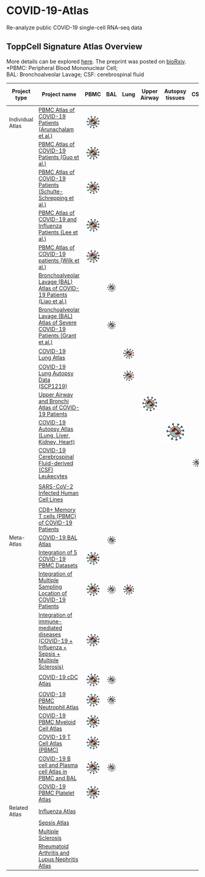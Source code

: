 # COVID-19-Atlas
Re-analyze public COVID-19 single-cell RNA-seq data
## ToppCell Signature Atlas Overview
[logo]: https://github.com/KANG-BIOINFO/COVID-19-Atlas/blob/main/virus2.jpg?raw=true "Logo Title Text 2"

More details can be explored [here](https://toppcell.cchmc.org/biosystems/go/index3/COVID-19%20Atlas). The preprint was posted on [bioRxiv](https://www.biorxiv.org/).
*PBMC: Peripheral Blood Mononuclear Cell;  
BAL: Bronchoalveolar Lavage; 
CSF: cerebrospinal fluid

|Project type | Project name | PBMC | BAL | Lung | Upper Airway | Autopsy tissues | CSF | Infected Cell Line |
|------| ------ | ------ |------| ------| ------| ------| ------| ------| 
|Individual Atlas| [PBMC Atlas of COVID-19 Patients (Arunachalam et al.)](https://toppcell.cchmc.org/biosystems/go/index3/shred/data%20for%20toppcell/covid19%20Atlas/Covid-19_PBMC_Arunachalam_et%20al._Science/Output%20by%20disease%20group%20by%20Cell%20group%20by%20Cell%20class)| ![logo]
|| [PBMC Atlas of COVID-19 Patients (Guo et al.)](https://toppcell.cchmc.org/biosystems/go/index3/shred/data%20for%20toppcell/covid19%20Atlas/Covid-19_PBMC_Guo%20et%20al._Nature%20Communication/Output%20by%20disease%20stage%20by%20Cell%20group%20by%20Cell%20class) | ![logo]
|| [PBMC Atlas of COVID-19 Patients (Schulte-Schrepping et al.)](https://toppcell.cchmc.org/biosystems/go/index3/shred/data%20for%20toppcell/covid19%20Atlas/Covid-19_PBMC_Schulte-Schrepping%20et%20al._Cell/10x_PBMC/Output%20by%20Disease%20condition%20by%20Cell%20group%20by%20Cell%20class) | ![logo]
|| [PBMC Atlas of COVID-19 and Influenza Patients (Lee et al.)](https://toppcell.cchmc.org/biosystems/go/index3/shred/data%20for%20toppcell/covid19%20Atlas/Covid-19_PBMC_Lee%20et%20al._Science%20Immunology/Output%20by%20disease%20group%20by%20Cell%20group%20by%20Cell%20class-3) | ![logo]
|| [PBMC Atlas of COVID-19 patients (Wilk et al.)](https://toppcell.cchmc.org/biosystems/go/index3/shred/data%20for%20toppcell/covid19%20Atlas/Covid-19_PBMC_Wilk%20et%20al._Nature%20Medicine/Output%20by%20Condition%20by%20Lineage%20by%20Cell%20class%20by%20cell%20subclass-6) | ![logo]
|| [Bronchoalveolar Lavage (BAL) Atlas of COVID-19 Patients (Liao et al.)](https://toppcell.cchmc.org/biosystems/go/index3/shred/data%20for%20toppcell/covid19%20Atlas/Covid-19_BAL_Liao%20et%20al._Nature%20Medicine/Output%20by%20Condition%20by%20Lineage%20by%20Cell%20class%20by%20cell%20subclass-9) | | ![logo]|
|| [Bronchoalveolar Lavage (BAL) Atlas of Severe COVID-19 Patients (Grant et al.)](https://toppcell.cchmc.org/biosystems/go/index3/shred/data%20for%20toppcell/airway/covid19-BAL-Chicago/Output%20by%20Condition%20by%20Lineage%20by%20Cell%20class) | | ![logo]|
|| [COVID-19 Lung Atlas](https://toppcell.cchmc.org/biosystems/go/index3/shred/data%20for%20toppcell/covid19%20Atlas/Covid-19_LungBiopsy_Ankit_ScienceTranslationalMedicine/Output%20by%20Sample_group%20by%20Lineage%20by%20Cell%20type-2) | | |![logo]|
|| [COVID-19 Lung Autopsy Data (SCP1219)](https://toppcell.cchmc.org/biosystems/go/index3/shred/data%20for%20toppcell/covid19%20Atlas/Covid-19_Autopsy_Delorey%20et%20al._Nature/lung_SCP1219/Output%20by%20group%20by%20cell_type_main%20by%20cell_type_fine) |||![logo]|
|| [Upper Airway and Bronchi Atlas of COVID-19 Patients](https://toppcell.cchmc.org/biosystems/go/index3/shred/data%20for%20toppcell/covid19%20Atlas/Covid-19_BAL%20and%20Upper%20Airway_Chua%20et%20al._Nature%20Biotechnology/Output%20by%20Severity%20by%20Location%20by%20Lineage%20by%20Cell_class_v2) ||||![logo]|
||[COVID-19 Autopsy Atlas (Lung, Liver, Kidney, Heart)](https://toppcell.cchmc.org/biosystems/go/index3/shred/data%20for%20toppcell/covid19%20Atlas/Covid-19_Autopsy_Delorey%20et%20al._Nature/combined/Output%20by%20disease%20by%20tissue%20by%20celltype)|||||![logo]|
||[COVID-19 Cerebrospinal Fluid-derived (CSF) Leukecytes](https://toppcell.cchmc.org/biosystems/go/index3/shred/data%20for%20toppcell/covid19%20Atlas/Covid-19_CSF_Michael%20et%20al._Immunity/Output%20by%20condition%20by%20Cell_class%20by%20T_cell_subcluster-4)||||||![logo]|
||[SARS-CoV-2 Infected Human Cell Lines](https://toppcell.cchmc.org/biosystems/go/index3/shred/data%20for%20toppcell/airway/covid19-cellLines/Output%20by%20Cell%20line%20by%20Condition%20by%20Strain)|||||||![logo]|
||[CD8+ Memory T cells (PBMC) of COVID-19 Patients](https://toppcell.cchmc.org/biosystems/go/index3/shred/data%20for%20toppcell/immune%20atlas/COVID-19_CD8+%20Memory/Output%20by%20Cell%20class%20by%20Virus%20stimulation%20by%20Cluster%20by%20Condition%20by%20Hospitalization-2)|||||||![logo]|
|Meta-Atlas|[COVID-19 BAL Atlas](https://toppcell.cchmc.org/biosystems/go/index3/shred/data%20for%20toppcell/covid19%20Atlas/BAL%20Atlas/integration/Output%20by%20disease.group%20by%20Lineage%20by%20Cell.class)||![logo]|
||[Integration of 5 COVID-19 PBMC Datasets](https://toppcell.cchmc.org/biosystems/go/index3/shred/data%20for%20toppcell/covid19%20Atlas/PBMC%20Atlas/integration/Output%20by%20disease.group_v2%20by%20Lineage%20by%20Cell.class-2)|![logo]|
||[Integration of Multiple Sampling Location of COVID-19 Patients](https://toppcell.cchmc.org/biosystems/go/index3/shred/data%20for%20toppcell/covid19%20Atlas/All/Output%20by%20Location%20by%20disease.group_v3%20by%20Lineage%20by%20Cell.group%20by%20Cell.class_v2%20by%20sub_cluster-2)|![logo]|![logo]|![logo]
||[Integration of immune-mediated diseases (COVID-19 + Influenza + Sepsis + Multiple Sclerosis)](https://toppcell.cchmc.org/biosystems/go/index3/shred/data%20for%20toppcell/covid19%20Atlas/PBMC%20Atlas/disease%20comparison/Output%20by%20Disease%20by%20Condition%20by%20Lineage%20by%20Cell%20class_v2)|![logo]|
||[COVID-19 cDC Atlas](https://toppcell.cchmc.org/biosystems/go/index3/shred/data%20for%20toppcell/covid19%20Atlas/BAL%20Atlas/cDC/Output%20by%20Compartment%20by%20disease.group_v3%20by%20sub_cluster)|![logo]|![logo]
||[COVID-19 PBMC Neutrophil Atlas](https://toppcell.cchmc.org/biosystems/go/index3/shred/data%20for%20toppcell/covid19%20Atlas/PBMC%20Atlas/neutrophil%20integration/Output%20by%20disease.group_v2%20by%20cluster)|![logo]|![logo]
||[COVID-19 PBMC Myeloid Cell Atlas](https://toppcell.cchmc.org/biosystems/go/index3/shred/data%20for%20toppcell/covid19%20Atlas/PBMC%20Atlas/Myeloid%20cells/Output%20by%20disease.group_v2%20by%20Cell.class_v2%20by%20sub_cluster)|![logo]|
||[COVID-19 T Cell Atlas (PBMC)](https://toppcell.cchmc.org/biosystems/go/index3/shred/data%20for%20toppcell/covid19%20Atlas/BAL%20Atlas/T%20cell/Output%20by%20disease.group_v2%20by%20Cell.class_v2)|![logo]|
||[COVID-19 B cell and Plasma cell Atlas in PBMC and BAL](https://toppcell.cchmc.org/biosystems/go/index3/shred/data%20for%20toppcell/covid19%20Atlas/PBMC%20Atlas/Plasmablast/PBMC_BAL/Output%20by%20disease.group_v2%20by%20sub_cluster)|![logo]|![logo]
||[COVID-19 PBMC Platelet Atlas](https://toppcell.cchmc.org/biosystems/go/index3/shred/data%20for%20toppcell/covid19%20Atlas/PBMC%20Atlas/Platelet/Output%20by%20disease.group_v2%20by%20cluster-2)|![logo]|
|Related Atlas|[Influenza Atlas](Disease%20group%20and%20Cell%20class)|
||[Sepsis Atlas](https://toppcell.cchmc.org/biosystems/go/index3/shred/data%20for%20toppcell/immune%20atlas/sepsis/Output%20by%20Disease_pheno%20by%20Lineage%20by%20cell_type-2)||
||[Multiple Sclerosis](https://toppcell.cchmc.org/biosystems/go/index3/shred/data%20for%20toppcell/immune%20atlas/multiple%20sclerosis/Output%20by%20disease_v2%20by%20Lineage%20by%20cell_type)|
||[Rheumatoid Arthritis and Lupus Nephritis Atlas](https://toppcell.cchmc.org/biosystems/go/index3/shred/data%20for%20toppcell/immune%20atlas/AMP_autoimmuneDisease/Output%20by%20Disease%20by%20Tissue%20by%20Cell%20class)|
